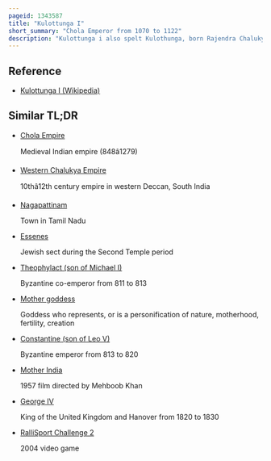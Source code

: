 ```yaml
---
pageid: 1343587
title: "Kulottunga I"
short_summary: "Chola Emperor from 1070 to 1122"
description: "Kulottunga i also spelt Kulothunga, born Rajendra Chalukya, was a Chola Emperor who reigned from 1070 Ce to 1122 Ce succeeding his Cousin Athirajendra Chola. He also served as the Eastern Chalukya Monarch from 1061 Ce to 1118 Ce, succeeding his Father Rajaraja Narendra. He is related to the Chola Dynasty through his Mother's Side and the eastern Chalukyas through his Father's Side. His Mother Ammangaidevi was a Chola Princess and Daughter of Emperor Rajendra I. His Father was king Rajaraja Narendra of the Eastern Chalukya Dynasty who was the Nephew of Rajendra and maternal Grandson of Rajaraja i. According to historian Sailendra Nath sen his Accession marked the Beginning of a new Era and ushered in a Period of inner Peace and benevolent Administration."
---
```


## Reference

- [Kulottunga I (Wikipedia)](https://en.wikipedia.org/?curid=1343587)

## Similar TL;DR

- [Chola Empire](/tldr/en/chola-empire)

  Medieval Indian empire (848â1279)

- [Western Chalukya Empire](/tldr/en/western-chalukya-empire)

  10thâ12th century empire in western Deccan, South India

- [Nagapattinam](/tldr/en/nagapattinam)

  Town in Tamil Nadu

- [Essenes](/tldr/en/essenes)

  Jewish sect during the Second Temple period

- [Theophylact (son of Michael I)](/tldr/en/theophylact-son-of-michael-i)

  Byzantine co-emperor from 811 to 813

- [Mother goddess](/tldr/en/mother-goddess)

  Goddess who represents, or is a personification of nature, motherhood, fertility, creation

- [Constantine (son of Leo V)](/tldr/en/constantine-son-of-leo-v)

  Byzantine emperor from 813 to 820

- [Mother India](/tldr/en/mother-india)

  1957 film directed by Mehboob Khan

- [George IV](/tldr/en/george-iv)

  King of the United Kingdom and Hanover from 1820 to 1830

- [RalliSport Challenge 2](/tldr/en/rallisport-challenge-2)

  2004 video game
